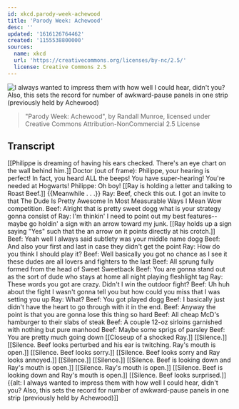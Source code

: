 ```yaml
---
id: xkcd.parody-week-achewood
title: 'Parody Week: Achewood'
desc: ''
updated: '1616126764462'
created: '1155538800000'
sources:
  name: xkcd
  url: 'https://creativecommons.org/licenses/by-nc/2.5/'
  license: Creative Commons 2.5
---
```

![I always wanted to impress them with how well I could hear, didn't you?  Also, this sets the record for number of awkward-pause panels in one strip (previously held by Achewood)](https://imgs.xkcd.com/comics/achewood.png)
> "Parody Week: Achewood", by Randall Munroe, licensed under Creative Commons Attribution-NonCommercial 2.5 License

## Transcript
[[Philippe is dreaming of having his ears checked. There's an eye chart on the wall behind him.]]
Doctor (out of frame): Philippe, your hearing is perfect! In fact, you heard ALL the beeps! You have super-hearing! You're needed at Hogwarts!
Philippe: Oh boy!
[[Ray is holding a letter and talking to Roast Beef.]]
{{Meanwhile . . .}}
Ray: Beef, check this out. I got an invite to that The Dude Is Pretty Awesome In Most Measurable Ways I Mean Wow competition.
Beef: Alright that is pretty sweet dogg what is your strategy gonna consist of
Ray: I'm thinkin' I need to point out my best features--maybe go holdin' a sign with an arrow toward my junk.
[[Ray holds up a sign saying "Yes" such that the an arrow on it points directly at his crotch.]]
Beef: Yeah well I always said subtlety was your middle name dogg
Beef: And also your first and last in case they didn't get the point
Ray: How do you think I should play it?
Beef: Well basically you got no chance as I see it these dudes are all lovers and fighters to the last
Beef: All sprung fully formed from the head of Sweet Sweetback
Beef: You are gonna stand out as the sort of dude who stays at home all night playing fleshlight tag
Ray: These words you got are crazy. Didn't I win the outdoor fight?
Beef: Uh huh about the fight I wasn't gonna tell you but how could you miss that I was setting you up
Ray: What?
Beef: You got played dogg
Beef: I basically just didn't have the heart to go through with it in the end.
Beef: Anyway the point is that you are gonna lose this thing so hard
Beef: All cheap McD's hamburger to their slabs of steak
Beef: A couple 12-oz sirloins garnished with nothing but pure manhood
Beef: Maybe some sprigs of parsley
Beef: You are pretty much going down
[[Closeup of a shocked Ray.]]
[[Silence.]]
[[Silence. Beef looks perturbed and his ear is twitching. Ray's mouth is open.]]
[[Silence. Beef looks sorry.]]
[[Silence. Beef looks sorry and Ray looks annoyed.]]
[[Silence.]]
[[Silence.]]
[[Silence. Beef is looking down and Ray's mouth is open.]]
[[Silence. Ray's mouth is open.]]
[[Silence. Beef is looking down and Ray's mouth is open.]]
[[Silence. Beef looks surprised.]]
{{alt: I always wanted to impress them with how well I could hear, didn't you? Also, this sets the record for number of awkward-pause panels in one strip (previously held by Achewood)]]
